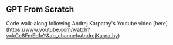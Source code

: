 ## GPT From Scratch

Code walk-along following Andrej Karpathy's Youtube video [here] (https://www.youtube.com/watch?v=kCc8FmEb1nY&ab_channel=AndrejKarpathy)